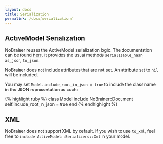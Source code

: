 ```yaml
---
layout: docs
title: Serialization
permalink: /docs/serialization/
---
```


## ActiveModel Serialization

NoBrainer reuses the ActiveModel serialization logic.
The documentation can be found
[here](http://api.rubyonrails.org/classes/ActiveModel/Serialization.html).
It provides the usual methods `serializable_hash`, `as_json`, `to_json`.

NoBrainer does not include attributes that are not set. An attribute set to
`nil` will be included.

You may set `Model.include_root_in_json = true` to include the class name in the
JSON representation as such:

{% highlight ruby %}
class Model
  include NoBrainer::Document
  self.include_root_in_json = true
end
{% endhighlight %}

## XML

NoBrainer does not support XML by default. If you wish to use `to_xml`,
feel free to `include ActiveModel::Serializers::Xml` in your model.
